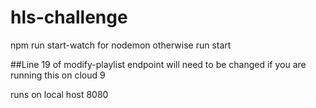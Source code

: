 # hls-challenge

npm run start-watch for nodemon otherwise run start 

##Line 19 of modify-playlist endpoint will need to be changed if you are running this on cloud 9

runs on local host 8080
